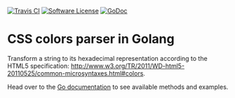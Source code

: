 [![Travis CI](https://img.shields.io/travis/AntoineAugusti/colors/master.svg?style=flat-square)](https://travis-ci.org/AntoineAugusti/colors)
[![Software License](https://img.shields.io/badge/License-MIT-orange.svg?style=flat-square)](https://github.com/AntoineAugusti/colors/blob/master/LICENSE.md)
[![GoDoc](https://img.shields.io/badge/godoc-reference-blue.svg?style=flat-square)](https://godoc.org/github.com/AntoineAugusti/colors)

# CSS colors parser in Golang
Transform a string to its hexadecimal representation according to the HTML5 specification: http://www.w3.org/TR/2011/WD-html5-20110525/common-microsyntaxes.html#colors.

Head over to the [Go documentation](https://godoc.org/github.com/AntoineAugusti/colors) to see available methods and examples.

